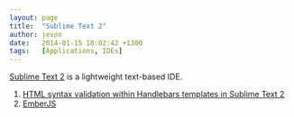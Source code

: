 ```yaml
---
layout: page
title:  "Sublime Text 2"
author: jevon
date:   2014-01-15 18:02:42 +1300
tags:   [Applications, IDEs]
---
```


[Sublime Text 2](Sublime_Text_2.md) is a lightweight text-based IDE.

1. [HTML syntax validation within Handlebars templates in Sublime Text 2](html-syntax-validation-within-handlebars-templates-in-Sublime_Text_2.md)
1. [EmberJS](EmberJS.md)
